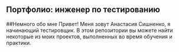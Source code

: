 <h2>Портфолио: инженер по тестированию</h2>

##Немного обо мне
Привет! Меня зовут Анастасия Сишненко, я начинающий тестировщик.
В этом репозитории вы можете найти некоторые из моих проектов, выполненных во время обучения и практики.
